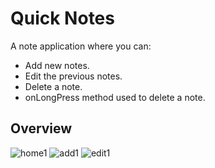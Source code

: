 # Quick Notes

A note application where you can:
- Add new notes.
- Edit the previous notes.
- Delete a note.
- onLongPress method used to delete a note.

## Overview

![home1](https://github.com/Mehedihasan1998/hive_notes_app/assets/56060082/1dcfd96a-c089-4c37-a0ac-d72360f2cb88) 
![add1](https://github.com/Mehedihasan1998/hive_notes_app/assets/56060082/355bfd9f-28ac-4030-8ce9-8730b753accd)
![edit1](https://github.com/Mehedihasan1998/hive_notes_app/assets/56060082/1618e71c-9252-4c0d-a18e-2a7ee0b07400)
